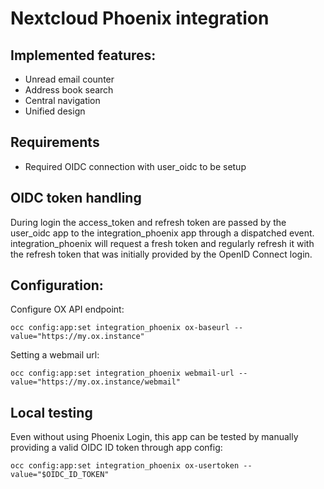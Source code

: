 # Nextcloud Phoenix integration

## Implemented features:
- Unread email counter
- Address book search
- Central navigation
- Unified design

## Requirements
- Required OIDC connection with user_oidc to be setup

## OIDC token handling

During login the access_token and refresh token are passed by the user_oidc app to the integration_phoenix app through a dispatched event. integration_phoenix will request a fresh token and regularly refresh it with the refresh token that was initially provided by the OpenID Connect login.

## Configuration:

Configure OX API endpoint:

	occ config:app:set integration_phoenix ox-baseurl --value="https://my.ox.instance"

Setting a webmail url:

	occ config:app:set integration_phoenix webmail-url --value="https://my.ox.instance/webmail"

## Local testing

Even without using Phoenix Login, this app can be tested by manually providing a valid OIDC ID token through app config:

	occ config:app:set integration_phoenix ox-usertoken --value="$OIDC_ID_TOKEN"
